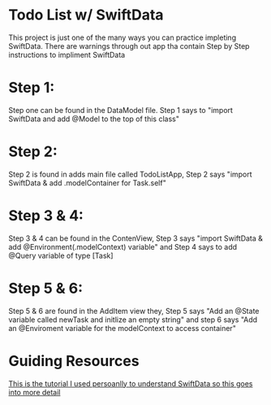 # Todo List w/ SwiftData

This project is just one of the many ways you can practice impleting SwiftData. There are warnings through out app tha contain Step by Step instructions to impliment SwiftData

# Step 1: 
Step one can be found in the DataModel file. Step 1 says to "import SwiftData and add @Model to the top of this class"

# Step 2:
Step 2 is found in adds main file called TodoListApp, Step 2 says "import SwiftData & add .modelContainer for Task.self"

# Step 3 & 4:
Step 3 & 4 can be found in the ContenView, Step 3 says "import SwiftData & add @Environment(\.modelContext) variable" and Step 4 says to add @Query variable of type [Task]

# Step 5 & 6:
Step 5 & 6 are found in the AddItem view they, Step 5 says "Add an @State variable called newTask and initlize an empty string" and step 6 says "Add an @Enviroment variable for the modelContext to access container"

# Guiding Resources
[This is the tutorial I used persoanlly to understand SwiftData so this goes into more detail](https://www.hackingwithswift.com/quick-start/swiftdata/swiftdata-tutorial-building-a-complete-project)
